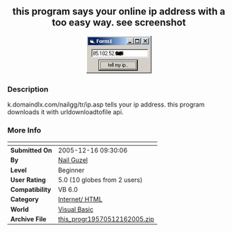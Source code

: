 ﻿<div align="center">

## this program says your online ip address with a too easy way\. see screenshot

<img src="PIC20051216927133883.jpg">
</div>

### Description

k.domaindlx.com/nailgg/tr/ip.asp tells your ip address. this program downloads it with urldownloadtofile api.
 
### More Info
 


<span>             |<span>
---                |---
**Submitted On**   |2005-12-16 09:30:06
**By**             |[Nail Guzel](https://github.com/Planet-Source-Code/PSCIndex/blob/master/ByAuthor/nail-guzel.md)
**Level**          |Beginner
**User Rating**    |5.0 (10 globes from 2 users)
**Compatibility**  |VB 6\.0
**Category**       |[Internet/ HTML](https://github.com/Planet-Source-Code/PSCIndex/blob/master/ByCategory/internet-html__1-34.md)
**World**          |[Visual Basic](https://github.com/Planet-Source-Code/PSCIndex/blob/master/ByWorld/visual-basic.md)
**Archive File**   |[this\_progr19570512162005\.zip](https://github.com/Planet-Source-Code/nail-guzel-this-program-says-your-online-ip-address-with-a-too-easy-way-see-screenshot__1-63670/archive/master.zip)








